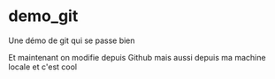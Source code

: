 # demo_git
Une démo de git qui se passe bien

Et maintenant on modifie depuis Github
mais aussi depuis ma machine locale et c'est cool
